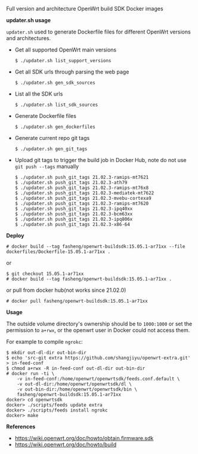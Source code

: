 Full version and architecture OpenWrt build SDK Docker images

**updater.sh usage**

`updater.sh` used to generate Dockerfile files for different OpenWrt versions and architectures.

- Get all supported OpenWrt main versions
  ```
  $ ./updater.sh list_support_versions
  ```

- Get all SDK urls through parsing the web page
  ```
  $ ./updater.sh gen_sdk_sources
  ```

- List all the SDK urls
  ```
  $ ./updater.sh list_sdk_sources
  ```

- Generate Dockerfile files
  ```
  $ ./updater.sh gen_dockerfiles
  ```

- Generate current repo git tags
  ```
  $ ./updater.sh gen_git_tags
  ```

- Upload git tags to trigger the build job in Docker Hub, note do not
  use `git push --tags` manually
  ```
  $ ./updater.sh push_git_tags 21.02.3-ramips-mt7621
  $ ./updater.sh push_git_tags 21.02.3-ath79
  $ ./updater.sh push_git_tags 21.02.3-ramips-mt76x8
  $ ./updater.sh push_git_tags 21.02.3-mediatek-mt7622
  $ ./updater.sh push_git_tags 21.02.3-mvebu-cortexa9
  $ ./updater.sh push_git_tags 21.02.3-ramips-mt7620
  $ ./updater.sh push_git_tags 21.02.3-ipq40xx
  $ ./updater.sh push_git_tags 21.02.3-bcm63xx
  $ ./updater.sh push_git_tags 21.02.3-ipq806x
  $ ./updater.sh push_git_tags 21.02.3-x86-64
  ```

**Deploy**

```
# docker build --tag fasheng/openwrt-buildsdk:15.05.1-ar71xx --file dockerfiles/Dockerfile-15.05.1-ar71xx .
```
or
```
$ git checkout 15.05.1-ar71xx
# docker build --tag fasheng/openwrt-buildsdk:15.05.1-ar71xx .
```
or pull from docker hub(not works since 21.02.0)
```
# docker pull fasheng/openwrt-buildsdk:15.05.1-ar71xx
```

**Usage**

The outside volume directory's ownership should be to `1000:1000` or
set the permission to `a+rwx`, or the openwrt user in Docker could not
access them.

For example to compile `ngrokc`:
```
$ mkdir out-dl-dir out-bin-dir
$ echo 'src-git extra https://github.com/shangjiyu/openwrt-extra.git' > in-feed-conf
$ chmod a+rwx -R in-feed-conf out-dl-dir out-bin-dir
# docker run -ti \
    -v in-feed-conf:/home/openwrt/openwrtsdk/feeds.conf.default \
    -v out-dl-dir:/home/openwrt/openwrtsdk/dl \
    -v out-bin-dir:/home/openwrt/openwrtsdk/bin \
    fasheng/openwrt-buildsdk:15.05.1-ar71xx
docker> cd openwrtsdk
docker> ./scripts/feeds update extra
docker> ./scripts/feeds install ngrokc
docker> make
```

**References**
- https://wiki.openwrt.org/doc/howto/obtain.firmware.sdk
- https://wiki.openwrt.org/doc/howto/build
